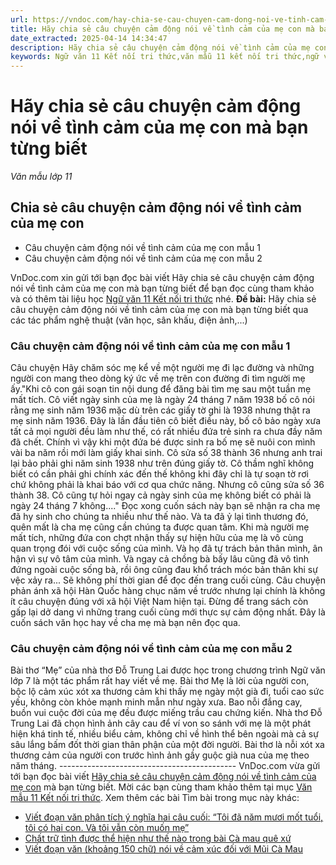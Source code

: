 ```yaml
---
url: https://vndoc.com/hay-chia-se-cau-chuyen-cam-dong-noi-ve-tinh-cam-cua-me-con-314229
title: Hãy chia sẻ câu chuyện cảm động nói về tình cảm của mẹ con mà bạn từng biết - Văn mẫu lớp 11 - VnDoc.com
date_extracted: 2025-04-14 14:34:47
description: Hãy chia sẻ câu chuyện cảm động nói về tình cảm của mẹ con mà bạn từng biết được VnDoc.com sưu tầm và xin gửi tới bạn đọc cùng tham khảo nhé.
keywords: Ngữ văn 11 Kết nối tri thức,văn mẫu 11 kết nối tri thức,ngữ văn 11,văn mẫu 11,văn 11 kết nối tri thức,văn mẫu lớp 11 kết nối tri thức,ngữ văn lớp 11,văn mẫu lớp 11,Hãy chia sẻ câu chuyện cảm động nói về tình cảm của mẹ con mà bạn từng biết,chia sẻ câu chuyện cảm động nói về tình cảm của mẹ con,chia sẻ câu chuyện cảm động nói về tình cảm của mẹ con hay nhất,câu chuyện cảm động nói về tình cảm của mẹ con
---
```


# Hãy chia sẻ câu chuyện cảm động nói về tình cảm của mẹ con mà bạn từng biết
 _Văn mẫu lớp 11_
## Chia sẻ câu chuyện cảm động nói về tình cảm của mẹ con
  * Câu chuyện cảm động nói về tình cảm của mẹ con mẫu 1
  * Câu chuyện cảm động nói về tình cảm của mẹ con mẫu 2

VnDoc.com xin gửi tới bạn đọc bài viết Hãy chia sẻ câu chuyện cảm động nói về tình cảm của mẹ con mà bạn từng biết để bạn đọc cùng tham khảo và có thêm tài liệu học [Ngữ văn 11 Kết nối tri thức](<https://vndoc.com/ngu-van-11-ket-noi-tri-thuc>) nhé.
**Đề bài:** Hãy chia sẻ câu chuyện cảm động nói về tình cảm của mẹ con mà bạn từng biết qua các tác phẩm nghệ thuật \(văn học, sân khấu, điện ảnh,...\)
### Câu chuyện cảm động nói về tình cảm của mẹ con mẫu 1
Câu chuyện Hãy chăm sóc mẹ kể về một người mẹ đi lạc đường và những người con mang theo dòng ký ức về mẹ trên con đường đi tìm người mẹ ấy."Khi cô con gái soạn tin nội dung để đăng bài tìm mẹ sau một tuần mẹ mất tích. Cô viết ngày sinh của mẹ là ngày 24 tháng 7 năm 1938 bố cô nói rằng mẹ sinh năm 1936 mặc dù trên các giấy tờ ghi là 1938 nhưng thật ra mẹ sinh năm 1936. Đây là lần đầu tiên cô biết điều này, bố cô bảo ngày xưa tất cả mọi người đều làm như thế, có rất nhiều đứa trẻ sinh ra chưa đầy năm đã chết. Chính vì vậy khi một đứa bé được sinh ra bố mẹ sẽ nuôi con mình vài ba năm rồi mới làm giấy khai sinh. Cô sửa số 38 thành 36 nhưng anh trai lại bảo phải ghi năm sinh 1938 như trên đúng giấy tờ. Cô thầm nghĩ không biết có cần phải ghi chính xác đến thế không khi đây chỉ là tự soạn tờ rơi chứ không phải là khai báo với cơ qua chức năng. Nhưng cô cũng sửa số 36 thành 38. Cô cũng tự hỏi ngay cả ngày sinh của mẹ không biết có phải là ngày 24 tháng 7 không...." Đọc xong cuốn sách này bạn sẽ nhận ra cha mẹ đã hy sinh cho chúng ta nhiều như thế nào. Và ta đã ỷ lại tình thương đó, quên mất là cha mẹ cũng cần chúng ta được quan tâm. Khi mà người mẹ mất tích, những đứa con chợt nhận thấy sự hiện hữu của mẹ là vô cùng quan trọng đói với cuộc sống của mình. Và họ đã tự trách bản thân mình, ân hận vì sự vô tâm của mình. Và ngay cả chồng bà bấy lâu cũng đã vô tình đứng ngoài cuộc sống bà, rồi ông cũng đau khổ trách móc bản thân khi sự vệc xảy ra... Sẽ không phí thời gian để đọc đến trang cuối cùng. Câu chuyện phản ánh xã hội Hàn Quốc hàng chục năm về trước nhưng lại chính là không ít câu chuyện đúng với xã hội Việt Nam hiện tại. Đừng để trang sách còn gấp lại dở dang vì những trang cuối cùng mới thực sự cảm động nhất. Đây là cuốn sách văn học hay về cha mẹ mà bạn nên đọc qua.
### Câu chuyện cảm động nói về tình cảm của mẹ con mẫu 2
Bài thơ “Mẹ” của nhà thơ Đỗ Trung Lai được học trong chương trình Ngữ văn lớp 7 là một tác phẩm rất hay viết về mẹ. Bài thơ Mẹ là lời của người con, bộc lộ cảm xúc xót xa thương cảm khi thấy mẹ ngày một già đi, tuổi cao sức yếu, không còn khỏe mạnh minh mẫn như ngày xưa. Bao nỗi đắng cay, buồn vui cuộc đời của mẹ đều được miếng trầu cau chứng kiến. Nhà thơ Đỗ Trung Lai đã chọn hình ảnh cây cau để ví von so sánh với mẹ là một phát hiện khá tinh tế, nhiều biểu cảm, không chỉ về hình thể bên ngoài mà cả sự sâu lắng bấm đốt thời gian thân phận của một đời người. Bài thơ là nỗi xót xa thương cảm của người con trước hình ảnh gầy guộc già nua của mẹ theo năm tháng.
\--------------------------------------------
VnDoc.com vừa gửi tới bạn đọc bài viết [Hãy chia sẻ câu chuyện cảm động nói về tình cảm của mẹ con](<https://vndoc.com/hay-chia-se-cau-chuyen-cam-dong-noi-ve-tinh-cam-cua-me-con-314229>) mà bạn từng biết. Mời các bạn cùng tham khảo thêm tại mục [Văn mẫu 11 Kết nối tri thức](<https://vndoc.com/van-mau-lop11>).
Xem thêm các bài Tìm bài trong mục này khác:
  * [Viết đoạn văn phân tích ý nghĩa hai câu cuối: “Tôi đã năm mươi mốt tuổi, tôi có hai con. Và tôi vẫn còn muốn mẹ”](</viet-doan-van-phan-tich-y-nghia-hai-cau-cuoi-va-toi-van-muon-me-314231>)
  * [Chất trữ tình được thể hiện như thế nào trong bài Cà mau quê xứ](</chat-tru-tinh-duoc-the-hien-nhu-the-nao-trong-bai-ca-mau-que-xu-314233>)
  * [Viết đoạn văn \(khoảng 150 chữ\) nói về cảm xúc đối với Mũi Cà Mau](</viet-doan-van-noi-ve-cam-xuc-doi-voi-mui-ca-mau-314235>)

